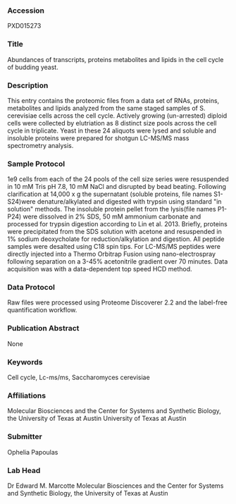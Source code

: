 ### Accession
PXD015273

### Title
Abundances of transcripts, proteins metabolites and lipids in the cell cycle of budding yeast.

### Description
This entry contains the proteomic files from a data set of RNAs, proteins, metabolites and lipids analyzed from the same staged samples of S. cerevisiae cells across the cell cycle.  Actively growing (un-arrested) diploid cells were collected by elutriation as 8 distinct size pools across the cell cycle in triplicate.  Yeast in these 24 aliquots were lysed and soluble and insoluble proteins were prepared for shotgun LC-MS/MS mass spectrometry analysis.

### Sample Protocol
1e9 cells from each of the 24 pools of the cell size series were resuspended in 10 mM Tris pH 7.8, 10 mM NaCl and disrupted by bead beating. Following clarification at 14,000 x g the supernatant (soluble proteins, file names S1-S24)were denature/alkylated and digested with trypsin using standard "in solution" methods.  The insoluble protein pellet from the lysis(file names P1-P24) were dissolved in 2% SDS, 50 mM ammonium carbonate and processed for trypsin digestion according to Lin et al. 2013.  Briefly, proteins were precipitated from the SDS solution with acetone and resuspended in 1% sodium deoxycholate for reduction/alkylation and digestion.  All peptide samples were desalted using C18 spin tips. For LC-MS/MS peptides were directly injected into a Thermo Orbitrap Fusion using nano-electrospray following separation on a 3-45% acetonitrile gradient over 70 minutes.  Data acquisition was with a data-dependent top speed HCD method.

### Data Protocol
Raw files were processed using Proteome Discoverer 2.2 and the label-free quantification workflow.

### Publication Abstract
None

### Keywords
Cell cycle, Lc-ms/ms, Saccharomyces cerevisiae

### Affiliations
Molecular Biosciences and the Center for Systems and Synthetic Biology, the University of Texas at Austin
University of Texas at Austin

### Submitter
Ophelia Papoulas

### Lab Head
Dr Edward M. Marcotte
Molecular Biosciences and the Center for Systems and Synthetic Biology, the University of Texas at Austin


